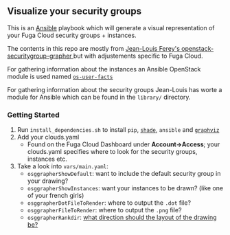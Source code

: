 ## Visualize your security groups

This is an [Ansible](https://docs.ansible.com/ansible/latest/) playbook which will generate a visual representation of your Fuga Cloud security groups + instances.

The contents in this repo are mostly from [Jean-Louis Ferey's openstack-securitygroup-grapher
](https://github.com/jeanlouisferey/openstack-securitygroup-grapher) but with adjustements specific to Fuga Cloud.

For gathering information about the instances an Ansible OpenStack module is used named [`os-user-facts`](https://docs.ansible.com/ansible/latest/modules/os_user_facts_module.html#os-user-facts-module)

For gathering information about the security groups Jean-Louis has worte a module for Ansible which can be found in the `library/` directory.

### Getting Started
1. Run `install_dependencies.sh` to install `pip`, [`shade`](https://pypi.org/project/shade/), `ansible` and [`graphviz`](https://graphviz.org/)
2. Add your clouds.yaml
    - Found on the Fuga Cloud Dashboard under **Account->Access**; your clouds.yaml specifies where to look for the security groups, instances etc.
3. Take a look into `vars/main.yaml`:
    - `osggrapherShowDefault`: want to include the default security group in your drawing?
    - `osggrapherShowInstances`: want your instances to be drawn? (like one of your french girls)
    - `osggrapherDotFileToRender`: where to output the `.dot` file?
    - `osggrapherFileToRender`: where to output the `.png` file?
    - `osggrapherRankdir`: [what direction should the layout of the drawing be?](https://www.graphviz.org/doc/info/attrs.html#d:rankdir)
